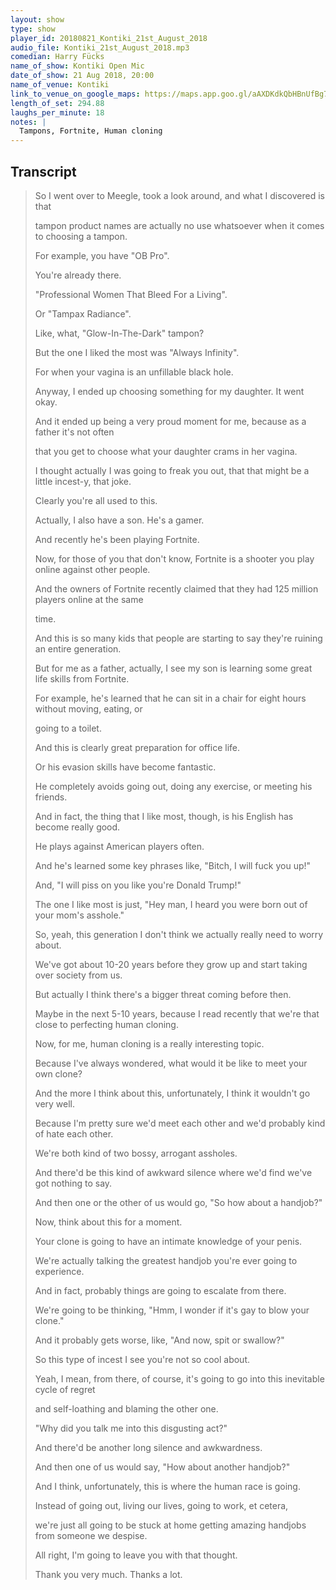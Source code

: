 ```yaml
---
layout: show
type: show
player_id: 20180821_Kontiki_21st_August_2018
audio_file: Kontiki_21st_August_2018.mp3
comedian: Harry Fücks
name_of_show: Kontiki Open Mic
date_of_show: 21 Aug 2018, 20:00
name_of_venue: Kontiki
link_to_venue_on_google_maps: https://maps.app.goo.gl/aAXDKdkQbHBnUfBg7
length_of_set: 294.88
laughs_per_minute: 18
notes: |
  Tampons, Fortnite, Human cloning
---
```



<h2><i class="fas fa-file-alt"></i> Transcript</h2>

> So I went over to Meegle, took a look around, and what I discovered is that
>
> tampon product names are actually no use whatsoever when it comes to choosing a tampon.
>
> For example, you have "OB Pro".
>
> You're already there.
>
> "Professional Women That Bleed For a Living".
>
> Or "Tampax Radiance".
>
> Like, what, "Glow-In-The-Dark" tampon?
>
> But the one I liked the most was "Always Infinity".
>
> For when your vagina is an unfillable black hole.
>
> Anyway, I ended up choosing something for my daughter. It went okay.
>
> And it ended up being a very proud moment for me, because as a father it's not often
>
> that you get to choose what your daughter crams in her vagina.
>
> I thought actually I was going to freak you out, that that might be a little incest-y, that joke.
>
> Clearly you're all used to this.
>
> Actually, I also have a son. He's a gamer.
>
> And recently he's been playing Fortnite.
>
> Now, for those of you that don't know, Fortnite is a shooter you play online against other people.
>
> And the owners of Fortnite recently claimed that they had 125 million players online at the same
>
> time.
>
> And this is so many kids that people are starting to say they're ruining an entire generation.
>
> But for me as a father, actually, I see my son is learning some great life skills from Fortnite.
>
> For example, he's learned that he can sit in a chair for eight hours without moving, eating, or
>
> going to a toilet.
>
> And this is clearly great preparation for office life.
>
> Or his evasion skills have become fantastic.
>
> He completely avoids going out, doing any exercise, or meeting his friends.
>
> And in fact, the thing that I like most, though, is his English has become really good.
>
> He plays against American players often.
>
> And he's learned some key phrases like, "Bitch, I will fuck you up!"
>
> And, "I will piss on you like you're Donald Trump!"
>
> The one I like most is just, "Hey man, I heard you were born out of your mom's asshole."
>
> So, yeah, this generation I don't think we actually really need to worry about.
>
> We've got about 10-20 years before they grow up and start taking over society from us.
>
> But actually I think there's a bigger threat coming before then.
>
> Maybe in the next 5-10 years, because I read recently that we're that close to perfecting human cloning.
>
> Now, for me, human cloning is a really interesting topic.
>
> Because I've always wondered, what would it be like to meet your own clone?
>
> And the more I think about this, unfortunately, I think it wouldn't go very well.
>
> Because I'm pretty sure we'd meet each other and we'd probably kind of hate each other.
>
> We're both kind of two bossy, arrogant assholes.
>
> And there'd be this kind of awkward silence where we'd find we've got nothing to say.
>
> And then one or the other of us would go, "So how about a handjob?"
>
> Now, think about this for a moment.
>
> Your clone is going to have an intimate knowledge of your penis.
>
> We're actually talking the greatest handjob you're ever going to experience.
>
> And in fact, probably things are going to escalate from there.
>
> We're going to be thinking, "Hmm, I wonder if it's gay to blow your clone."
>
> And it probably gets worse, like, "And now, spit or swallow?"
>
> So this type of incest I see you're not so cool about.
>
> Yeah, I mean, from there, of course, it's going to go into this inevitable cycle of regret
>
> and self-loathing and blaming the other one.
>
> "Why did you talk me into this disgusting act?"
>
> And there'd be another long silence and awkwardness.
>
> And then one of us would say, "How about another handjob?"
>
> And I think, unfortunately, this is where the human race is going.
>
> Instead of going out, living our lives, going to work, et cetera,
>
> we're just all going to be stuck at home getting amazing handjobs from someone we despise.
>
> All right, I'm going to leave you with that thought.
>
> Thank you very much. Thanks a lot.
